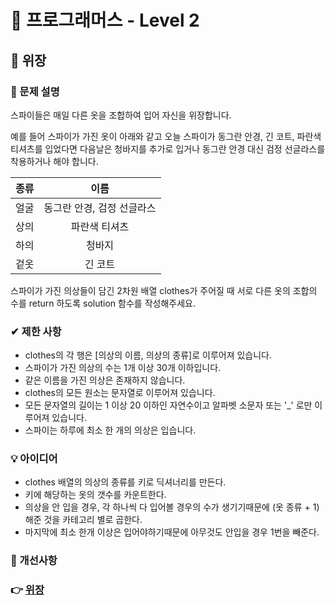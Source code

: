 # 🔔 프로그래머스 - Level 2

## 📑 위장

### 📌 문제 설명

스파이들은 매일 다른 옷을 조합하여 입어 자신을 위장합니다.

예를 들어 스파이가 가진 옷이 아래와 같고 오늘 스파이가 동그란 안경, 긴 코트, 파란색 티셔츠를 입었다면 다음날은 청바지를 추가로 입거나 동그란 안경 대신 검정 선글라스를 착용하거나 해야 합니다.

|종류	|이름|
| :---: | :---: |
|얼굴	|동그란 안경, 검정 선글라스|
|상의	|파란색 티셔츠|
|하의	|청바지|
|겉옷	|긴 코트|
스파이가 가진 의상들이 담긴 2차원 배열 clothes가 주어질 때 서로 다른 옷의 조합의 수를 return 하도록 solution 함수를 작성해주세요.

### ✔ 제한 사항
- clothes의 각 행은 [의상의 이름, 의상의 종류]로 이루어져 있습니다.
- 스파이가 가진 의상의 수는 1개 이상 30개 이하입니다.
- 같은 이름을 가진 의상은 존재하지 않습니다.
- clothes의 모든 원소는 문자열로 이루어져 있습니다.
- 모든 문자열의 길이는 1 이상 20 이하인 자연수이고 알파벳 소문자 또는 '_' 로만 이루어져 있습니다.
- 스파이는 하루에 최소 한 개의 의상은 입습니다.

### 💡 아이디어
- clothes 배열의 의상의 종류를 키로 딕셔너리를 만든다. 
- 키에 해당하는 옷의 갯수를 카운트한다. 
- 의상을 안 입을 경우, 각 하나씩 다 입어볼 경우의 수가 생기기때문에 (옷 종류 + 1) 해준 것을 카테고리 별로 곱한다. 
- 마지막에 최소 한개 이상은 입어야하기때문에 아무것도 안입을 경우 1번을 빼준다.

### 💬 개선사항

### 👉 [위장](https://programmers.co.kr/learn/courses/30/lessons/42578)


